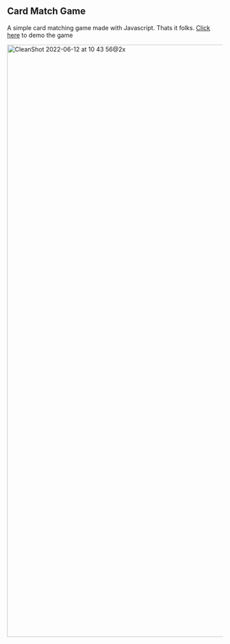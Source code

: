 ## Card Match Game

A simple card matching game made with Javascript. Thats it folks.
<a href="https://travistmoore.com/demos/card-matching-game/game.html">Click here</a> to demo the game

<img width="1383" alt="CleanShot 2022-06-12 at 10 43 56@2x" src="https://user-images.githubusercontent.com/4889865/173246161-01d64902-f4e4-40c9-a62b-13ba961f196c.png">
